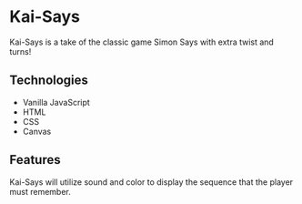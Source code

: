 # Kai-Says

Kai-Says is a take of the classic game Simon Says with extra twist and turns!

## Technologies
  * Vanilla JavaScript
  * HTML 
  * CSS 
  * Canvas
  
## Features 
  Kai-Says will utilize sound and color to display the sequence that the player must remember.

